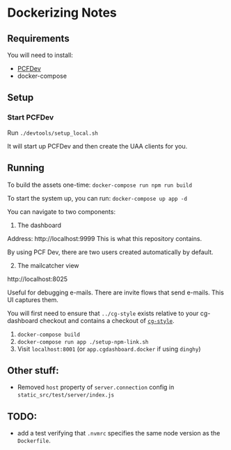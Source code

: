 # Dockerizing Notes


## Requirements

You will need to install:

- [PCFDev](https://docs.pivotal.io/pcf-dev/#installing)
- docker-compose

## Setup

### Start PCFDev

Run `./devtools/setup_local.sh`

It will start up PCFDev and then create the UAA clients for you.

## Running

To build the assets one-time:
``docker-compose run npm run build``

To start the system up, you can run:
`docker-compose up app -d`

You can navigate to two components:

1) The dashboard

Address: http://localhost:9999
This is what this repository contains.

By using PCF Dev, there are two users created automatically by default.

<!-- Put text about creds -->

2) The mailcatcher view

http://localhost:8025

Useful for debugging e-mails. There are invite flows that send e-mails. This UI
captures them.

<!-- TODO Update this -->
You will first need to ensure that `../cg-style` exists relative
to your cg-dashboard checkout and contains a checkout of
[`cg-style`](https://github.com/18F/cg-style).

1. `docker-compose build`
1. `docker-compose run app ./setup-npm-link.sh`
1. Visit `localhost:8001` (or `app.cgdashboard.docker` if using `dinghy`)

## Other stuff:

* Removed `host` property of `server.connection` config in `static_src/test/server/index.js`

## TODO:

* add a test verifying that `.nvmrc` specifies the same node version
  as the `Dockerfile`.

